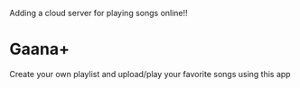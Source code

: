 Adding a cloud server for playing songs online!!
# Gaana+
Create your own playlist and upload/play your favorite songs using this app
